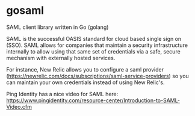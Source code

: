 gosaml
======

SAML client library written in Go (golang)

SAML is the successful OASIS standard for cloud based single sign on (SSO). SAML allows for companies that maintain a security infrastructure internally to allow using that same set of credentials via a safe, secure mechanism with externally hosted services.

For instance, New Relic allows you to configure a saml provider (https://newrelic.com/docs/subscriptions/saml-service-providers) so you can maintain your own credentials instead of using New Relic's.

Ping Identity has a nice video for SAML here: https://www.pingidentity.com/resource-center/Introduction-to-SAML-Video.cfm

